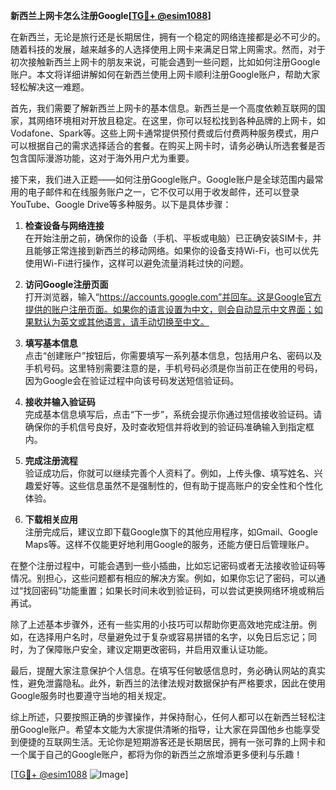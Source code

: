**新西兰上网卡怎么注册Google[[TG💪+ @esim1088](https://t.me/s/esim1088)]**

在新西兰，无论是旅行还是长期居住，拥有一个稳定的网络连接都是必不可少的。随着科技的发展，越来越多的人选择使用上网卡来满足日常上网需求。然而，对于初次接触新西兰上网卡的朋友来说，可能会遇到一些问题，比如如何注册Google账户。本文将详细讲解如何在新西兰使用上网卡顺利注册Google账户，帮助大家轻松解决这一难题。

首先，我们需要了解新西兰上网卡的基本信息。新西兰是一个高度依赖互联网的国家，其网络环境相对开放且稳定。在这里，你可以轻松找到各种品牌的上网卡，如Vodafone、Spark等。这些上网卡通常提供预付费或后付费两种服务模式，用户可以根据自己的需求选择适合的套餐。在购买上网卡时，请务必确认所选套餐是否包含国际漫游功能，这对于海外用户尤为重要。

接下来，我们进入正题——如何注册Google账户。Google账户是全球范围内最常用的电子邮件和在线服务账户之一，它不仅可以用于收发邮件，还可以登录YouTube、Google Drive等多种服务。以下是具体步骤：

1. **检查设备与网络连接**  
   在开始注册之前，确保你的设备（手机、平板或电脑）已正确安装SIM卡，并且能够正常连接到新西兰的移动网络。如果你的设备支持Wi-Fi，也可以优先使用Wi-Fi进行操作，这样可以避免流量消耗过快的问题。

2. **访问Google注册页面**  
   打开浏览器，输入“https://accounts.google.com”并回车。这是Google官方提供的账户注册页面。如果你的语言设置为中文，则会自动显示中文界面；如果默认为英文或其他语言，请手动切换至中文。

3. **填写基本信息**  
   点击“创建账户”按钮后，你需要填写一系列基本信息，包括用户名、密码以及手机号码。这里特别需要注意的是，手机号码必须是你当前正在使用的号码，因为Google会在验证过程中向该号码发送短信验证码。

4. **接收并输入验证码**  
   完成基本信息填写后，点击“下一步”，系统会提示你通过短信接收验证码。请确保你的手机信号良好，及时查收短信并将收到的验证码准确输入到指定框内。

5. **完成注册流程**  
   验证成功后，你就可以继续完善个人资料了。例如，上传头像、填写姓名、兴趣爱好等。这些信息虽然不是强制性的，但有助于提高账户的安全性和个性化体验。

6. **下载相关应用**  
   注册完成后，建议立即下载Google旗下的其他应用程序，如Gmail、Google Maps等。这样不仅能更好地利用Google的服务，还能方便日后管理账户。

在整个注册过程中，可能会遇到一些小插曲，比如忘记密码或者无法接收验证码等情况。别担心，这些问题都有相应的解决方案。例如，如果你忘记了密码，可以通过“找回密码”功能重置；如果长时间未收到验证码，可以尝试更换网络环境或稍后再试。

除了上述基本步骤外，还有一些实用的小技巧可以帮助你更高效地完成注册。例如，在选择用户名时，尽量避免过于复杂或容易拼错的名字，以免日后忘记；同时，为了保障账户安全，建议定期更改密码，并启用双重认证功能。

最后，提醒大家注意保护个人信息。在填写任何敏感信息时，务必确认网站的真实性，避免泄露隐私。此外，新西兰的法律法规对数据保护有严格要求，因此在使用Google服务时也要遵守当地的相关规定。

综上所述，只要按照正确的步骤操作，并保持耐心，任何人都可以在新西兰轻松注册Google账户。希望本文能为大家提供清晰的指导，让大家在异国他乡也能享受到便捷的互联网生活。无论你是短期游客还是长期居民，拥有一张可靠的上网卡和一个属于自己的Google账户，都将为你的新西兰之旅增添更多便利与乐趣！

[[TG💪+ @esim1088](https://t.me/s/esim1088) ![Image](https://i.postimg.cc/4NQfJmqS/Snipaste-2025-05-13-00-14-12.png)]